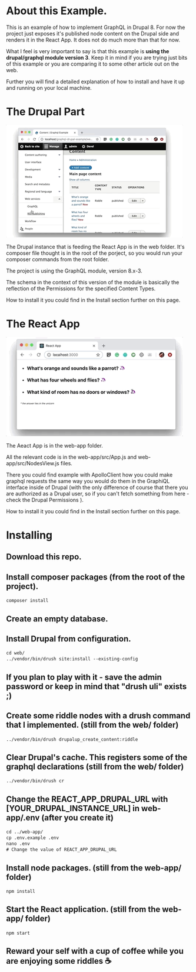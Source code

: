 # About this Example.
This is an example of how to implement GraphQL in Drupal 8.
For now the project just exposes it's published node content on the Drupal side and renders it in the React App. It does not do much more than that for now.

What I feel is very important to say is that this example is **using the drupal/graphql module version 3**. Keep it in mind if you are trying just bits of this example or you are comparing it to some other article out on the web.

Further you will find a detailed explanation of how to install and have it up and running on your local machine.

# The Drupal Part

![Drupal GraphQL](docs/images/drupal_8-graphql-screenshot.gif)

The Drupal instance that is feeding the React App is in the web folder. It's composer file thought is in the root of the porject, so you would run your composer commands from the root folder.

The project is using the GraphQL module, version 8.x-3.

The schema in the context of this version of the module is basically the reflection of the Permissions for the specified Content Types.

How to install it you could find in the Install section further on this page.

# The React App

![React GraphQL Drupal](docs/images/react_app.gif)

The Aeact App is in the web-app folder.

All the relevant code is in the web-app/src/App.js and web-app/src/NodesView.js files.

There you could find example with ApolloClient how you could make graphql requests the same way you would do them in the GraphiQL interface inside of Drupal (with the only difference of course that there you are authorized as a Drupal user, so if you can't fetch something from here - check the Drupal Permissions ).

How to install it you could find in the Install section further on this page.

# Installing

## Download this repo.

## Install composer packages (from the root of the project).
```
composer install
```

## Create an empty database.

## Install Drupal from configuration.
```
cd web/
../vendor/bin/drush site:install --existing-config
```

## If you plan to play with it - save the admin password or keep in mind that "drush uli" exists ;)

## Create some riddle nodes with a drush command that I implemented. (still from the web/ folder)
```
../vendor/bin/drush drupalup_create_content:riddle
```
## Clear Drupal's cache. This registers some of the graphql declarations (still from the web/ folder)
```
../vendor/bin/drush cr
```

## Change the REACT_APP_DRUPAL_URL with [YOUR_DRUPAL_INSTANCE_URL] in web-app/.env (after you create it)
```
cd ../web-app/
cp .env.example .env
nano .env
# Change the value of REACT_APP_DRUPAL_URL
```

## Install node packages. (still from the web-app/ folder)
```
npm install
```

## Start the React application. (still from the web-app/ folder)
```
npm start
```
## Reward your self with a cup of coffee while you are enjoying some riddles ☕
